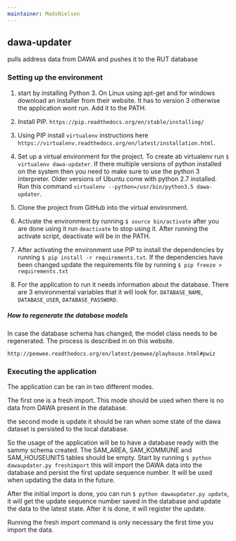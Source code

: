 ```yaml
---
maintainer: MadsNielsen
---
```


## dawa-updater

pulls address data from DAWA and pushes it to the RUT database

### Setting up the environment

1. start by installing Python 3. On Linux using apt-get and for windows download an installer from their website. It has to version 3 otherwise the application wont run. Add it to the PATH.

2. Install PIP. `https://pip.readthedocs.org/en/stable/installing/`

3. Using PIP install `virtualenv` instructions here `https://virtualenv.readthedocs.org/en/latest/installation.html`.

4. Set up a virtual environment for the project. To create ab virtualenv run `$ virtualenv dawa-updater`. If there multiple versions of python installed on the system then you need to make sure to use the python 3 interpreter. Older versions of Ubuntu come with python 2.7 installed. Run this command `virtualenv --python=/usr/bin/python3.5 dawa-updater`.

5. Clone the project from GitHub into the virtual environment.

6. Activate the environment by running `$ source bin/activate` after you are done using it run `deactivate` to stop using it. After running the activate script, deactivate will be in the PATH.

7. After activating the environment use PIP to install the dependencies by running `$ pip install -r requirements.txt`. If the dependencies have been changed update the requirements file by running `$ pip freeze > requirements.txt`

8. For the application to run it needs information about the database. There are 3 environmental variables that it will look for. `DATABASE_NAME`, `DATABASE_USER`, `DATABASE_PASSWORD`.

##### How to regenerate the database models
In case the database schema has changed, the model class needs to be regenerated. 
The process is described in on this website.

`http://peewee.readthedocs.org/en/latest/peewee/playhouse.html#pwiz`

###	Executing the application 



The application can be ran in two different modes. 

The first one is a fresh import. This mode should be used when there is no data from DAWA present in the database. 

the second mode is update it should be ran when some state of the dawa dataset is persisted to the local database.

So the usage of the application will be to have a database ready with the sammy schema created. The SAM_AREA, SAM_KOMMUNE and SAM_HOUSEUNITS tables should be empty. Start by running `$ python dawaupdater.py freshimport` this will import the DAWA data into the database and persist the first update sequence number. It will be used when updating the data in the future.

After the initial import is done, you can run `$ python dawaupdater.py update`, it will get the update sequence number saved in the database and update the data to the latest state. After it is done, it will register the update. 

Running the fresh import command is only necessary the first time you import the data.


